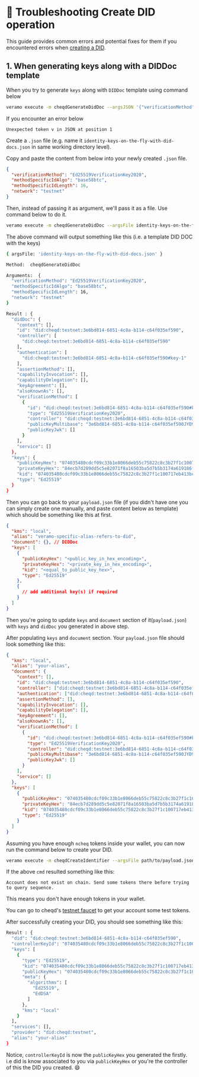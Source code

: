 # 🤨 Troubleshooting Create DID operation

This guide provides common errors and potential fixes for them if you encountered errors when [creating a DID](../../tutorials/did-operations/create-a-did.md).

## 1. When generating keys along with a DIDDoc template

When you try to generate `keys` along with `DIDDoc` template using command below

```bash
veramo execute -m cheqdGenerateDidDoc --argsJSON '{"verificationMethod": "Ed25519VerificationKey2020", "methodSpecificIdAlgo": "base58btc", "methodSpecificIdLength": 16, "network": "testnet"}'
```

If you encounter an error below

`Unexpected token v in JSON at position 1`

Create a `.json` file (e.g. name it `identity-keys-on-the-fly-with-did-docs.json` in same working directory level).

Copy and paste the content from below into your newly created `.json` file.

```json
{
  "verificationMethod": "Ed25519VerificationKey2020",
  "methodSpecificIdAlgo": "base58btc",
  "methodSpecificIdLength": 16,
  "network": "testnet"
}
```

Then, instead of passing it as argument, we'll pass it as a file. Use command below to do it.

```bash
veramo execute -m cheqdGenerateDidDoc --argsFile identity-keys-on-the-fly-with-did-docs.json
```

The above command will output something like this (i.e. a template DID DOC with the keys)

```bash
{ argsFile: 'identity-keys-on-the-fly-with-did-docs.json' }

Method:  cheqdGenerateDidDoc

Arguments:  {
  "verificationMethod": "Ed25519VerificationKey2020",
  "methodSpecificIdAlgo": "base58btc",
  "methodSpecificIdLength": 16,
  "network": "testnet"
}

Result : {
  "didDoc": {
    "context": [],
    "id": "did:cheqd:testnet:3e6bd814-6851-4c8a-b114-c64f035ef590",
    "controller": [
      "did:cheqd:testnet:3e6bd814-6851-4c8a-b114-c64f035ef590"
    ],
    "authentication": [
      "did:cheqd:testnet:3e6bd814-6851-4c8a-b114-c64f035ef590#key-1"
    ],
    "assertionMethod": [],
    "capabilityInvocation": [],
    "capabilityDelegation": [],
    "keyAgreement": [],
    "alsoKnownAs": [],
    "verificationMethod": [
      {
        "id": "did:cheqd:testnet:3e6bd814-6851-4c8a-b114-c64f035ef590#key-1",
        "type": "Ed25519VerificationKey2020",
        "controller": "did:cheqd:testnet:3e6bd814-6851-4c8a-b114-c64f035ef590",
        "publicKeyMultibase": "3e6bd814-6851-4c8a-b114-c64f035ef590JYD9eRNc5CSrNBKkyjep6gYdaWub",
        "publicKeyJwk": []
      }
    ],
    "service": []
  },
  "keys": {
    "publicKeyHex": "074035480cdcf09c33b1e8066deb55c75822c8c3b27f1c100717eb413bc08e06",
    "privateKeyHex": "84ecb7d289dd5c5e82071f8a16503ba5d7b5b3174a619186f430918a6ab00e3b074035480cdcf09c33b1e8066deb55c75822c8c3b27f1c100717eb413bc08e06",
    "kid": "074035480cdcf09c33b1e8066deb55c75822c8c3b27f1c100717eb413bc08e06",
    "type": "Ed25519"
  }
}
```

Then you can go back to your `payload.json` file (if you didn't have one you can simply create one manually, and paste content below as template) which should be something like this at first.

```json
{
  "kms": "local",
  "alias": "veramo-specific-alias-refers-to-did",
  "document": {}, // DIDDoc
  "keys": [
    {
      "publicKeyHex": "<public_key_in_hex_encoding>",
      "privateKeyHex": "<private_key_in_hex_encoding>",
      "kid": "<equal_to_public_key_hex>",
      "type": "Ed25519"
    },
    {
      // add additional key(s) if required
    }
  ]
}
```

Then you're going to update `keys` and `document` section of it(`payload.json`) with `keys` and `didDoc` you generated in above step.

After populating `keys` and `document` section. Your `payload.json` file should look something like this:

```json
{
  "kms": "local",
  "alias": "your-alias",
  "document": {
    "context": [],
    "id": "did:cheqd:testnet:3e6bd814-6851-4c8a-b114-c64f035ef590",
    "controller": ["did:cheqd:testnet:3e6bd814-6851-4c8a-b114-c64f035ef590"],
    "authentication": ["did:cheqd:testnet:3e6bd814-6851-4c8a-b114-c64f035ef590#key-1"],
    "assertionMethod": [],
    "capabilityInvocation": [],
    "capabilityDelegation": [],
    "keyAgreement": [],
    "alsoKnownAs": [],
    "verificationMethod": [
      {
        "id": "did:cheqd:testnet:3e6bd814-6851-4c8a-b114-c64f035ef590#key-1",
        "type": "Ed25519VerificationKey2020",
        "controller": "did:cheqd:testnet:3e6bd814-6851-4c8a-b114-c64f035ef590",
        "publicKeyMultibase": "3e6bd814-6851-4c8a-b114-c64f035ef590JYD9eRNc5CSrNBKkyjep6gYdaWub",
        "publicKeyJwk": []
      }
    ],
    "service": []
  },
  "keys": [
    {
      "publicKeyHex": "074035480cdcf09c33b1e8066deb55c75822c8c3b27f1c100717eb413bc08e06",
      "privateKeyHex": "84ecb7d289dd5c5e82071f8a16503ba5d7b5b3174a619186f430918a6ab00e3b074035480cdcf09c33b1e8066deb55c75822c8c3b27f1c100717eb413bc08e06",
      "kid": "074035480cdcf09c33b1e8066deb55c75822c8c3b27f1c100717eb413bc08e06",
      "type": "Ed25519"
    }
  ]
}
```

Assuming you have enough `ncheq` tokens inside your wallet, you can now run the command below to create your DID.

```bash
veramo execute -m cheqdCreateIdentifier --argsFile path/to/payload.json
```

If the above `cmd` resulted something like this:

`Account does not exist on chain. Send some tokens there before trying to query sequence.`

This means you don't have enough tokens in your wallet.

You can go to cheqd's [testnet faucet](http://testnet-faucet.cheqd.io/) to get your account some test tokens.

After successfully creating your DID, you should see something like this:

```bash
Result : {
  "did": "did:cheqd:testnet:3e6bd814-6851-4c8a-b114-c64f035ef590",
  "controllerKeyId": "074035480cdcf09c33b1e8066deb55c75822c8c3b27f1c100717eb413bc08e06",
  "keys": [
    {
      "type": "Ed25519",
      "kid": "074035480cdcf09c33b1e8066deb55c75822c8c3b27f1c100717eb413bc08e06",
      "publicKeyHex": "074035480cdcf09c33b1e8066deb55c75822c8c3b27f1c100717eb413bc08e06",
      "meta": {
        "algorithms": [
          "Ed25519",
          "EdDSA"
        ]
      },
      "kms": "local"
    }
  ],
  "services": [],
  "provider": "did:cheqd:testnet",
  "alias": "your-alias"
}
```

Notice, `controllerKeyId` is now the `publicKeyHex` you generated the firstly. i.e did is know associated to you via `publickKeyHex` or you're the controller of this the DID you created. 😄
